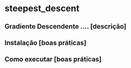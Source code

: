 # steepest_descent
## Gradiente Descendente .... [descrição]
## Instalação [boas práticas]
## Como executar [boas práticas]




